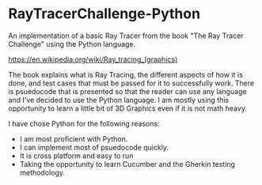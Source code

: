 # RayTracerChallenge-Python
An implementation of a basic Ray Tracer from the book "The Ray Tracer Challenge" using the Python language.

https://en.wikipedia.org/wiki/Ray_tracing_(graphics)

The book explains what is Ray Tracing, the different aspects of how it is done, and test cases that must be passed for it to successfully work.
There is psuedocode that is presented so that the reader can use any language and I've decided to use the Python language. I am mostly using this
opportunity to learn a little bit of 3D Graphics even if it is not math heavy.

I have chose Python for the following reasons:
  * I am most proficient with Python.
  * I can implement most of psuedocode quickly.
  * It is cross platform and easy to run
  * Taking the opportunity to learn Cucumber and the Gherkin testing methodology.
